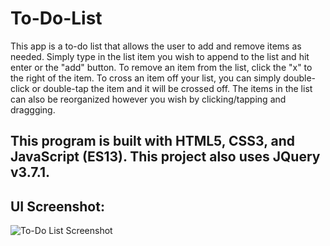 # To-Do-List
This app is a to-do list that allows the user to add and remove items as needed. Simply type in the list item you wish to append to the list and hit enter or the "add" button. To remove an item from the list, click the "x" to the right of the item. To cross an item off your list, you can simply double-click or double-tap the item and it will be crossed off. The items in the list can also be reorganized however you wish by clicking/tapping and draggging. 

## This program is built with HTML5, CSS3, and JavaScript (ES13). This project also uses JQuery v3.7.1.

## UI Screenshot:
![To-Do List Screenshot](https://github.com/TheGregAllison/To-Do-List/assets/146021687/cbc092f1-454b-4c1b-b40f-5ddba5b9f7fd)
